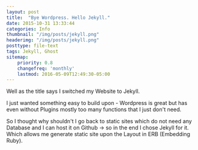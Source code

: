 ```yaml
---
layout: post
title:  "Bye Wordpress. Hello Jekyll."
date: 2015-10-31 13:33:44
categories: Info
thumbnail: "/img/posts/jekyll.png"
headerimg: "/img/posts/jekyll.png"
posttype: file-text 
tags: Jekyll, Ghost
sitemap:
    priority: 0.8
    changefreq: 'monthly'
    lastmod: 2016-05-09T12:49:30-05:00
---
```


Well as the title says I switched my Website to Jekyll.

I just wanted something easy to build upon - Wordpress is great but has even without Plugins mostly too many functions that I just don't need.
<!--more-->
So I thought why shouldn't I go back to static sites which do not need any Database and I can host it on Github -> so in the end I chose Jekyll for it.
Which allows me generate static site upon the Layout in ERB (Embedding Ruby).
